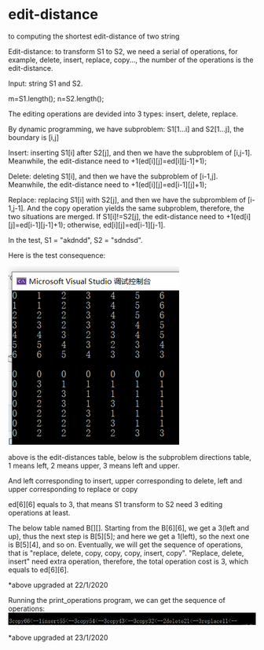 # edit-distance
to computing the shortest edit-distance of two string

Edit-distance: to transform S1 to S2, we need a serial of operations, for example, delete, insert, replace, copy..., the number of the operations is the edit-distance.

Input: string S1 and S2.

m=S1.length();
n=S2.length();

The editing operations are devided into 3 types: insert, delete, replace. 

By dynamic programming, we have subproblem: S1[1...i] and S2[1...j], the boundary is [i,j]

Insert: inserting S1[i] after S2[j], and then we have the subproblem of [i,j-1]. Meanwhile, the edit-distance need to +1(ed[i][j]=ed[i][j-1]+1);

Delete: deleting S1[i], and then we have the subproblem of [i-1,j]. Meanwhile, the edit-distance need to +1(ed[i][j]=ed[i-1][j]+1);

Replace: replacing S1[i] with S2[j], and then we have the subpromblem of [i-1,j-1]. And the copy operation yields the same subproblem, therefore, the two situations are merged. If S1[i]!=S2[j], the edit-distance need to +1(ed[i][j]=ed[i-1][j-1]+1); otherwise, ed[i][j]=ed[i-1][j-1].

In the test, S1 = "akdndd", S2 = "sdndsd".

Here is the test consequence:

![above is the edit-distances table, below is the subproblem directions table, 1 means left, 2 means upper, 3 means left and upper.](https://github.com/MMMarmelade/edit-distance/blob/master/2020-01-23_edit_distance.png)

above is the edit-distances table, below is the subproblem directions table, 1 means left, 2 means upper, 3 means left and upper.

And left corresponding to insert, upper corresponding to delete, left and upper corresponding to replace or copy

ed[6][6] equals to 3, that means S1 transform to S2 need 3 editing operations at least.

The below table named B[][]. Starting from the B[6][6], we get a 3(left and up), thus the next step is B[5][5]; and here we get a 1(left), so the next one is B[5][4], and so on. Eventually, we will get the sequence of operations, that is "replace, delete, copy, copy, copy, insert, copy". "Replace, delete, insert" need extra operation, therefore, the total operation cost is 3, which equals to ed[6][6].

*above upgraded at 22/1/2020

Running the print_operations program, we can get the sequence of operations:
![](https://github.com/MMMarmelade/edit-distance/blob/master/2020-01-23_print_operations.png)

*above upgraded at 23/1/2020
